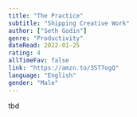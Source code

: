 ```yaml
---
title: "The Practice"
subtitle: "Shipping Creative Work"
author: ["Seth Godin"]
genre: "Productivity"
dateRead: 2022-01-25
rating: 4
allTimeFav: false
link: "https://amzn.to/3ST7ogQ"
language: "English"
gender: "Male"
---
```


tbd
